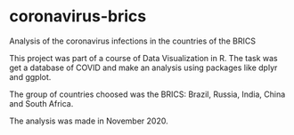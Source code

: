 # coronavirus-brics
Analysis of the coronavirus infections in the countries of the BRICS

This project was part of a course of Data Visualization in R. The task was get a database of COVID and make an analysis using packages like dplyr and ggplot. 

The group of countries choosed was the BRICS: Brazil, Russia, India, China and South Africa.

The analysis was made in November 2020.
